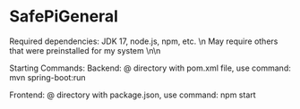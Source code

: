 # SafePiGeneral

Required dependencies: JDK 17, node.js, npm, etc. \n
May require others that were preinstalled for my system \n\n

Starting Commands:
Backend:
@ directory with pom.xml file, use command: mvn spring-boot:run

Frontend:
@ directory with package.json, use command: npm start
